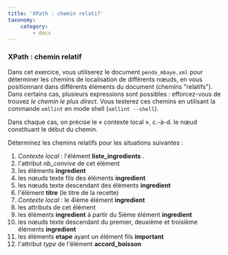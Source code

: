 ```yaml
---
title: 'XPath : chemin relatif'
taxonomy:
    category:
        - docs
---
```


### XPath : chemin relatif

Dans cet exercice, vous utiliserez le document `penda_mbaye.xml` pour déterminer les chemins de localisation de différents nœuds, en vous positionnant dans différents éléments du document (chemins "relatifs"). Dans certains cas, plusieurs expressions sont possibles : efforcez-vous de trouvez _le chemin le plus direct_. Vous testerez ces chemins en utilisant la commande `xmllint` en mode shell  (`xmllint --shell`).

Dans chaque cas, on précise le « contexte local », c.-à-d. le nœud constituant le début du chemin.

Déterminez les chemins relatifs pour les situations suivantes :

1.  _Contexte local_ : l'élément __liste\_ingredients__ .
  1. l'attribut _nb\_convive_ de cet élément
  2. les éléments __ingredient__
  3. les nœuds texte fils des éléments __ingredient__
  4. les nœuds texte descendant des éléments __ingredient__
  5. l'élément __titre__ (le titre de la recette)
2. _Contexte local_ : le 4ième élément __ingredient__
  1. les attributs de cet élément
  1. les éléments __ingredient__ à partir du 5ième élément __ingredient__
  2. les nœuds texte descendant du premier, deuxième et troisième éléments  __ingredient__
  3. les éléments __etape__ ayant un élément fils __important__
  4. l'attribut _type_ de l'élément __accord\_boisson__
